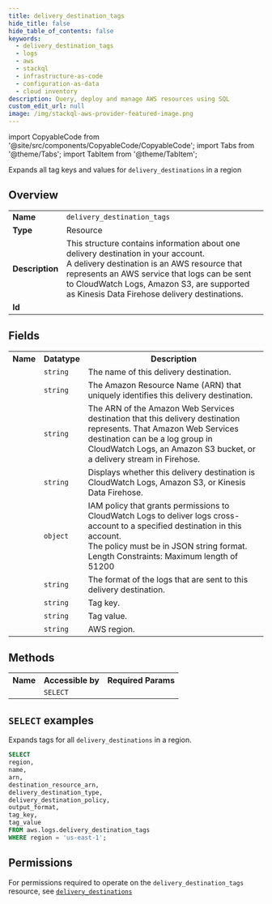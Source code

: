 ```yaml
---
title: delivery_destination_tags
hide_title: false
hide_table_of_contents: false
keywords:
  - delivery_destination_tags
  - logs
  - aws
  - stackql
  - infrastructure-as-code
  - configuration-as-data
  - cloud inventory
description: Query, deploy and manage AWS resources using SQL
custom_edit_url: null
image: /img/stackql-aws-provider-featured-image.png
---
```


import CopyableCode from '@site/src/components/CopyableCode/CopyableCode';
import Tabs from '@theme/Tabs';
import TabItem from '@theme/TabItem';

Expands all tag keys and values for <code>delivery_destinations</code> in a region

## Overview
<table>
<tbody>
<tr><td><b>Name</b></td><td><code>delivery_destination_tags</code></td></tr>
<tr><td><b>Type</b></td><td>Resource</td></tr>
<tr><td><b>Description</b></td><td>This structure contains information about one delivery destination in your account.<br />A delivery destination is an AWS resource that represents an AWS service that logs can be sent to CloudWatch Logs, Amazon S3, are supported as Kinesis Data Firehose delivery destinations.</td></tr>
<tr><td><b>Id</b></td><td><CopyableCode code="aws.logs.delivery_destination_tags" /></td></tr>
</tbody>
</table>

## Fields
<table>
<tbody>
<tr><th>Name</th><th>Datatype</th><th>Description</th></tr><tr><td><CopyableCode code="name" /></td><td><code>string</code></td><td>The name of this delivery destination.</td></tr>
<tr><td><CopyableCode code="arn" /></td><td><code>string</code></td><td>The Amazon Resource Name (ARN) that uniquely identifies this delivery destination.</td></tr>
<tr><td><CopyableCode code="destination_resource_arn" /></td><td><code>string</code></td><td>The ARN of the Amazon Web Services destination that this delivery destination represents. That Amazon Web Services destination can be a log group in CloudWatch Logs, an Amazon S3 bucket, or a delivery stream in Firehose.</td></tr>
<tr><td><CopyableCode code="delivery_destination_type" /></td><td><code>string</code></td><td>Displays whether this delivery destination is CloudWatch Logs, Amazon S3, or Kinesis Data Firehose.</td></tr>
<tr><td><CopyableCode code="delivery_destination_policy" /></td><td><code>object</code></td><td>IAM policy that grants permissions to CloudWatch Logs to deliver logs cross-account to a specified destination in this account.<br />The policy must be in JSON string format.<br />Length Constraints: Maximum length of 51200</td></tr>
<tr><td><CopyableCode code="output_format" /></td><td><code>string</code></td><td>The format of the logs that are sent to this delivery destination.</td></tr>
<tr><td><CopyableCode code="tag_key" /></td><td><code>string</code></td><td>Tag key.</td></tr>
<tr><td><CopyableCode code="tag_value" /></td><td><code>string</code></td><td>Tag value.</td></tr>
<tr><td><CopyableCode code="region" /></td><td><code>string</code></td><td>AWS region.</td></tr>
</tbody>
</table>

## Methods

<table>
<tbody>
  <tr>
    <th>Name</th>
    <th>Accessible by</th>
    <th>Required Params</th>
  </tr>
  <tr>
    <td><CopyableCode code="list_resources" /></td>
    <td><code>SELECT</code></td>
    <td><CopyableCode code="region" /></td>
  </tr>
</tbody>
</table>

## `SELECT` examples
Expands tags for all <code>delivery_destinations</code> in a region.
```sql
SELECT
region,
name,
arn,
destination_resource_arn,
delivery_destination_type,
delivery_destination_policy,
output_format,
tag_key,
tag_value
FROM aws.logs.delivery_destination_tags
WHERE region = 'us-east-1';
```


## Permissions

For permissions required to operate on the <code>delivery_destination_tags</code> resource, see <a href="/services/logs/delivery_destinations/#permissions"><code>delivery_destinations</code></a>

